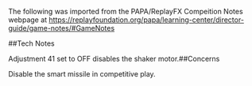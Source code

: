 The following was imported from the PAPA/ReplayFX Compeition Notes webpage at https://replayfoundation.org/papa/learning-center/director-guide/game-notes/#GameNotes

##Tech Notes
            
Adjustment 41 set to OFF disables the shaker motor.##Concerns
            
Disable the smart missile in competitive play.